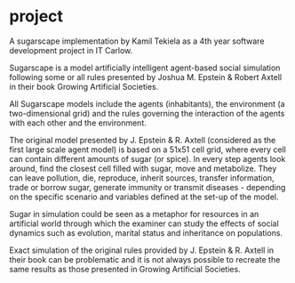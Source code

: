 project
=======


A sugarscape implementation by Kamil Tekiela as a 4th year software development project in IT Carlow. 

Sugarscape is a model artificially intelligent agent-based social simulation following some or all rules presented by Joshua M. Epstein & Robert Axtell in their book Growing Artificial Societies.

All Sugarscape models include the agents (inhabitants), the environment (a two-dimensional grid) and the rules governing the interaction of the agents with each other and the environment.

The original model presented by J. Epstein & R. Axtell (considered as the first large scale agent model) is based on a 51x51 cell grid, where every cell can contain different amounts of sugar (or spice). In every step agents look around, find the closest cell filled with sugar, move and metabolize. They can leave pollution, die, reproduce, inherit sources, transfer information, trade or borrow sugar, generate immunity or transmit diseases - depending on the specific scenario and variables defined at the set-up of the model.

Sugar in simulation could be seen as a metaphor for resources in an artificial world through which the examiner can study the effects of social dynamics such as evolution, marital status and inheritance on populations.

Exact simulation of the original rules provided by J. Epstein & R. Axtell in their book can be problematic and it is not always possible to recreate the same results as those presented in Growing Artificial Societies.
